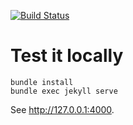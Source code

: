 [![Build Status](https://travis-ci.org/shamoh/pages-libor.svg?branch=master)](https://travis-ci.org/shamoh/pages-libor)

# Test it locally

```
bundle install
bundle exec jekyll serve
```

See http://127.0.0.1:4000.
